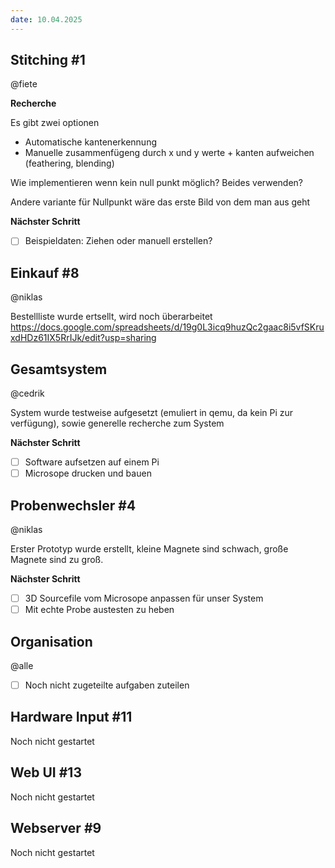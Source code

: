 ```yaml
---
date: 10.04.2025
---
```


## Stitching #1

@fiete

**Recherche**

Es gibt zwei optionen

- Automatische kantenerkennung
- Manuelle zusammenfügeng durch x und y werte + kanten aufweichen (feathering, blending)

Wie implementieren wenn kein null punkt möglich? Beides verwenden?

Andere variante für Nullpunkt wäre das erste Bild von dem man aus geht

**Nächster Schritt**

- [ ] Beispieldaten: Ziehen oder manuell erstellen?

## Einkauf #8

@niklas

Bestellliste wurde ertsellt, wird noch überarbeitet <https://docs.google.com/spreadsheets/d/19g0L3icq9huzQc2gaac8i5vfSKruxdHDz61IX5RrIJk/edit?usp=sharing>

## Gesamtsystem

@cedrik

System wurde testweise aufgesetzt (emuliert in qemu, da kein Pi zur verfügung), sowie generelle recherche zum System

**Nächster Schritt**

- [ ] Software aufsetzen auf einem Pi
- [ ] Microsope drucken und bauen

## Probenwechsler #4

@niklas

Erster Prototyp wurde erstellt, kleine Magnete sind schwach, große Magnete sind zu groß.

**Nächster Schritt**

- [ ] 3D Sourcefile vom Microsope anpassen für unser System
- [ ] Mit echte Probe austesten zu heben

## Organisation

@alle

- [ ] Noch nicht zugeteilte aufgaben zuteilen

## Hardware Input #11

Noch nicht gestartet

## Web UI #13

Noch nicht gestartet

## Webserver #9

Noch nicht gestartet
